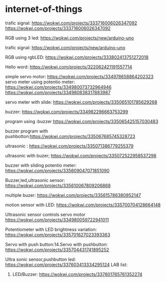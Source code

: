 # internet-of-things


trafic signal: https://wokwi.com/projects/333716006026347092
https://wokwi.com/projects/333716006026347092

RGB using 3 led: https://wokwi.com/projects/new/arduino-uno

trafic signal: https://wokwi.com/projects/new/arduino-uno


RGB using rgbLED:  https://wokwi.com/projects/333802413751272018

Hello word: https://wokwi.com/projects/322062421191557714

simple servo motor: https://wokwi.com/projects/334978658864202323
servo meter using potentio meter: https://wokwi.com/projects/334980073732964946
https://wokwi.com/projects/334980838317883987

servo meter with slide: https://wokwi.com/projects/335065101785629268


buzzer: https://wokwi.com/projects/334982296663753299

program using :buzzer
https://wokwi.com/projects/335065425157030483

buzzer program with pushbotton:https://wokwi.com/projects/335067685745328723

ultrasonic :
https://wokwi.com/projects/335071386779255379

ultrasonic with buzer; https://wokwi.com/projects/335072522958537298

buzzer with sliding potentio meter: https://wokwi.com/projects/335609047071851090

Buzzer,led,ultrasonic sensor: https://wokwi.com/projects/335610067809206868


multiple buzer: https://wokwi.com/projects/335615786380952147

motion sensor with LED: https://wokwi.com/projects/335700704128664148

Ultrasonic sensor controls servo motor
https://wokwi.com/projects/334980059722941011

Potentiometer with LED brightness variation: https://wokwi.com/projects/335701627023393363

Servo with push button:14.Servo with pushbutton: https://wokwi.com/projects/335704431741895252

Ultra sonic sensor,pushbutton led: https://wokwi.com/projects/337603413334295124
LAB list:

1) LED/Buzzer:
https://wokwi.com/projects/337601765761352274
